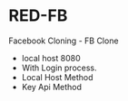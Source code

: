 # RED-FB
Facebook Cloning - FB Clone 
- local host 8080
- With Login process.
- Local Host Method
- Key Api Method
